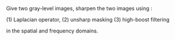 Give two gray-level images, sharpen the two images using : 
  
  (1) Laplacian operator, 
  (2) unsharp masking
  (3) high-boost filtering
  
in the spatial and frequency domains.
